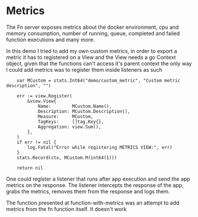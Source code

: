 # Metrics

The Fn server exposes metrics about the docker environment, cpu and memory consumption, number of running, queue, completed and failed function executions and many more.

In this demo I tried to add my own custom metrics, in order to export a metric it has to registered on a View and the View needs a go Context object, given that the functions
can't access it's parent context the only way I could add metrics was to register them inside listeners as such

```
	var MCustom = stats.Int64("demo/custom_metric", "Custom metric description", "")

	err := view.Register(
		&view.View{
			Name:        MCustom.Name(),
			Description: MCustom.Description(),
			Measure:     MCustom,
			TagKeys:     []tag.Key{},
			Aggregation: view.Sum(),
		},
	)
	if err != nil {
		log.Fatal("Error while registering METRICS VIEW:", err)
	}
	stats.Record(ctx, MCustom.M(int64(1)))

	return nil
```

One could register a listener that runs after app execution and send the app metrics on the response. The listener intercepts the response of the app, grabs the metrics, removes them from the response
and logs them.

The function presented at function-with-metrics was an attempt to add metrics from the fn function itself. It doesn't work
